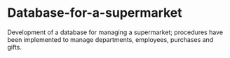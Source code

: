 # Database-for-a-supermarket
Development of a database for managing a supermarket; procedures have been implemented to manage departments, employees, purchases and gifts.
